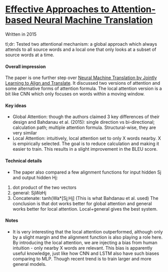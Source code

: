 # [Effective Approaches to Attention-based Neural Machine Translation](https://arxiv.org/pdf/1508.04025.pdf)

Written in 2015

tl;dr: Tested two attentional mechanism: a global approach which always attends to all source words and a local one that only looks at a subset of source words at a time.

#### Overall impression
The paper is one further step over [Neural Machine Translation by Jointly Learning to Align and Translate](https://arxiv.org/abs/1409.0473). It discussed two versions of attention and some alternative forms of attention formula. The local attention version is a bit like CNN which only focuses on words within a moving window.

#### Key ideas
- Global Attention: though the authors claimed 3 key differences of their design and Bahdanau et al. (2015): single direction vs bi-directional; calculation path; multiple attention formula. Structural-wise, they are very similar
- Local Attention: intuitively, local attention set to only X words nearby. X is empirically selected. The goal is to reduce calculation and making it easier to train. This results in a slight improvement in the BLEU score.


#### Technical details
- The paper also compared a few alignment functions for input hidden Sj and output hidden Hj: 
1. dot product of the two vectors
2. general: Sj*Wa*Hj
3. Concatenate: tanh(Wa*[Sj;Hj] (This is what Bahdanau et al. used)
The conclusion is that dot works better for global attention and general works better for local attention. Local+general gives the best system.


#### Notes
- It is very interesting that the local attention outperformed, although only by a slight margin and the alignment function is also playing a role here. By introducing the local attention, we are injecting a bias from human intuition - only nearby X words are relevant. This bias is apparently useful knowledge, just like how CNN and LSTM also have such biases comparing to MLP. Though recent trend is to train larger and more general models. 
